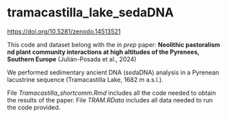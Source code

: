 # tramacastilla_lake_sedaDNA
https://doi.org/10.5281/zenodo.14513521

This code and dataset belong with the *in prep* paper: **Neolithic pastoralism nd plant community interactions at high altitudes of the Pyrenees, Southern Europe** (Julián-Posada et al., 2024)

We performed sedimentary ancient DNA (*sed*aDNA) analysis in a Pyrenean lacustrine sequence (Tramacastilla Lake, 1682 m a.s.l.).

File *Tramacastilla_shortcomm.Rmd* includes all the code needed to obtain the results of the paper.
File *TRAM.RData* includes all data needed to run the code provided.
